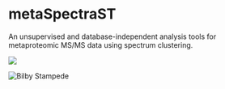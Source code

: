 # metaSpectraST
An unsupervised and database-independent analysis tools for metaproteomic MS/MS data using spectrum clustering.

<img src=https://img.shields.io/badge/lice-metaSpectraST-green>

![Bilby Stampede](http://example.com/images/logo.png)
